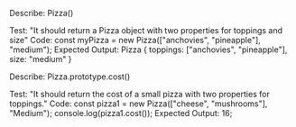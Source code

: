 Describe: Pizza()

Test: "It should return a Pizza object with two properties for toppings and size"
Code: const myPizza = new Pizza(["anchovies", "pineapple"], "medium");
Expected Output: Pizza { toppings: ["anchovies", "pineapple"], size: "medium" }

Describe: Pizza.prototype.cost()

Test: "It should return the cost of a small pizza with two properties for toppings."
Code: 
const pizza1 = new Pizza(["cheese", "mushrooms"], "Medium");
console.log(pizza1.cost());
Expected Output: 16;